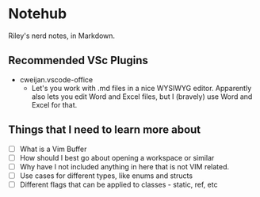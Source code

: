 # Notehub

Riley's nerd notes, in Markdown.

## Recommended VSc Plugins

- cweijan.vscode-office
  - Let's you work with .md files in a nice WYSIWYG editor. Apparently also lets you edit Word and Excel files, but I (bravely) use Word and Excel for that.

## Things that I need to learn more about

* [ ] What is a Vim Buffer
* [ ] How should I best go about opening a workspace or similar
* [ ] Why have I not included anything in here that is not VIM related.
* [ ] Use cases for different types, like enums and structs
* [ ] Different flags that can be applied to classes - static, ref, etc
